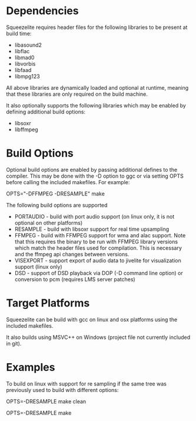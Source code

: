 # Dependencies #

Squeezelite requires header files for the following libraries to be present at build time:
  * libasound2
  * libflac
  * libmad0
  * libvorbis
  * libfaad
  * libmpg123

All above libraries are dynamically loaded and optional at runtime, meaning that these libraries are only required on the build machine.

It also optionally supports the following libraries which may be enabled by defining additional build options:
  * libsoxr
  * libffmpeg

# Build Options #

Optional build options are enabled by passing additional defines to the compiler.  This may be done with the -D option to ggc or via setting OPTS before calling the included makefiles.  For example:

OPTS="-DFFMPEG -DRESAMPLE" make

The following build options are supported
  * PORTAUDIO - build with port audio support (on linux only, it is not optional on other platforms)
  * RESAMPLE - build with libsoxr support for real time upsampling
  * FFMPEG - build with FFMPEG support for wma and alac support.  Note that this requires the binary to be run with FFMPEG library versions which match the header files used for compilation.  This is necessary and the ffmpeg api changes between versions.
  * VISEXPORT - support export of audio data to jivelite for visualization support (linux only)
  * DSD - support of DSD playback via DOP (-D command line option) or conversion to pcm (requires LMS server patches)

# Target Platforms #

Squeezelite can be build with gcc on linux and osx platforms using the included makefiles.

It also builds using MSVC++ on Windows (project file not currently included in git).

# Examples #

To build on linux with support for re sampling if the same tree was previously used to build with different options:

OPTS=-DRESAMPLE make clean

OPTS=-DRESAMPLE make